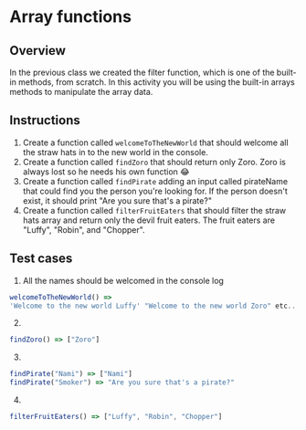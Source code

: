 # Array functions

## Overview 
In the previous class we created the filter function, which is one of the built-in methods, from scratch. In this activity you will be using the built-in arrays methods to manipulate the array data.

## Instructions
1. Create a function called `welcomeToTheNewWorld` that should welcome all the straw hats in to the new world in the console.
2. Create a function called `findZoro` that should return only Zoro. Zoro is always lost so he needs his own function 😂
3. Create a function called `findPirate` adding an input called pirateName that could find you the person you're looking for. If the person doesn't exist, it should print "Are you sure that's a pirate?"
4. Create a function called `filterFruitEaters` that should filter the straw hats array and return only the devil fruit eaters. The fruit eaters are "Luffy", "Robin", and "Chopper".

## Test cases
1. All the names should be welcomed in the console log
``` js
welcomeToTheNewWorld() => 
'Welcome to the new world Luffy' "Welcome to the new world Zoro" etc... 
```
2.
``` js
findZoro() => ["Zoro"]
```
3. 
``` js
findPirate("Nami") => ["Nami"]
findPirate("Smoker") => "Are you sure that's a pirate?"
```
4. 
``` js
filterFruitEaters() => ["Luffy", "Robin", "Chopper"]
```